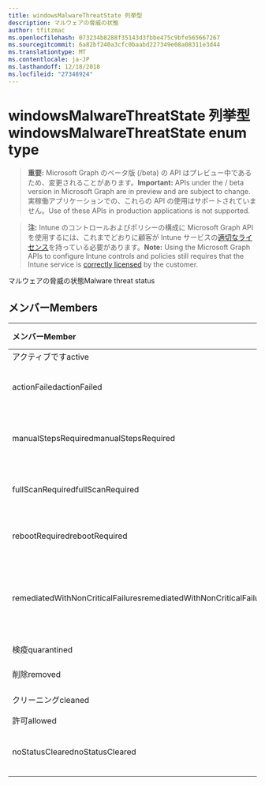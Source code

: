```yaml
---
title: windowsMalwareThreatState 列挙型
description: マルウェアの脅威の状態
author: tfitzmac
ms.openlocfilehash: 073234b8288f35143d3fbbe475c9bfe565667267
ms.sourcegitcommit: 6a82bf240a3cfc0baabd227349e08a08311e3d44
ms.translationtype: MT
ms.contentlocale: ja-JP
ms.lasthandoff: 12/18/2018
ms.locfileid: "27348924"
---
```

# <a name="windowsmalwarethreatstate-enum-type"></a><span data-ttu-id="3a556-103">windowsMalwareThreatState 列挙型</span><span class="sxs-lookup"><span data-stu-id="3a556-103">windowsMalwareThreatState enum type</span></span>

> <span data-ttu-id="3a556-104">**重要:** Microsoft Graph のベータ版 (/beta) の API はプレビュー中であるため、変更されることがあります。</span><span class="sxs-lookup"><span data-stu-id="3a556-104">**Important:** APIs under the / beta version in Microsoft Graph are in preview and are subject to change.</span></span> <span data-ttu-id="3a556-105">実稼働アプリケーションでの、これらの API の使用はサポートされていません。</span><span class="sxs-lookup"><span data-stu-id="3a556-105">Use of these APIs in production applications is not supported.</span></span>

> <span data-ttu-id="3a556-106">**注:** Intune のコントロールおよびポリシーの構成に Microsoft Graph API を使用するには、これまでどおりに顧客が Intune サービスの[適切なライセンス](https://go.microsoft.com/fwlink/?linkid=839381)を持っている必要があります。</span><span class="sxs-lookup"><span data-stu-id="3a556-106">**Note:** Using the Microsoft Graph APIs to configure Intune controls and policies still requires that the Intune service is [correctly licensed](https://go.microsoft.com/fwlink/?linkid=839381) by the customer.</span></span>

<span data-ttu-id="3a556-107">マルウェアの脅威の状態</span><span class="sxs-lookup"><span data-stu-id="3a556-107">Malware threat status</span></span>
## <a name="members"></a><span data-ttu-id="3a556-108">メンバー</span><span class="sxs-lookup"><span data-stu-id="3a556-108">Members</span></span>
|<span data-ttu-id="3a556-109">メンバー</span><span class="sxs-lookup"><span data-stu-id="3a556-109">Member</span></span>|<span data-ttu-id="3a556-110">値</span><span class="sxs-lookup"><span data-stu-id="3a556-110">Value</span></span>|<span data-ttu-id="3a556-111">説明</span><span class="sxs-lookup"><span data-stu-id="3a556-111">Description</span></span>|
|:---|:---|:---|
|<span data-ttu-id="3a556-112">アクティブです</span><span class="sxs-lookup"><span data-stu-id="3a556-112">active</span></span>|<span data-ttu-id="3a556-113">0</span><span class="sxs-lookup"><span data-stu-id="3a556-113">0</span></span>|<span data-ttu-id="3a556-114">Active</span><span class="sxs-lookup"><span data-stu-id="3a556-114">Active</span></span>|
|<span data-ttu-id="3a556-115">actionFailed</span><span class="sxs-lookup"><span data-stu-id="3a556-115">actionFailed</span></span>|<span data-ttu-id="3a556-116">1</span><span class="sxs-lookup"><span data-stu-id="3a556-116">1</span></span>|<span data-ttu-id="3a556-117">操作が失敗しました</span><span class="sxs-lookup"><span data-stu-id="3a556-117">Action failed</span></span>|
|<span data-ttu-id="3a556-118">manualStepsRequired</span><span class="sxs-lookup"><span data-stu-id="3a556-118">manualStepsRequired</span></span>|<span data-ttu-id="3a556-119">2</span><span class="sxs-lookup"><span data-stu-id="3a556-119">2</span></span>|<span data-ttu-id="3a556-120">必要な手動の手順</span><span class="sxs-lookup"><span data-stu-id="3a556-120">Manual steps required</span></span>|
|<span data-ttu-id="3a556-121">fullScanRequired</span><span class="sxs-lookup"><span data-stu-id="3a556-121">fullScanRequired</span></span>|<span data-ttu-id="3a556-122">3</span><span class="sxs-lookup"><span data-stu-id="3a556-122">3</span></span>|<span data-ttu-id="3a556-123">フル スキャンが必要な</span><span class="sxs-lookup"><span data-stu-id="3a556-123">Full scan required</span></span>|
|<span data-ttu-id="3a556-124">rebootRequired</span><span class="sxs-lookup"><span data-stu-id="3a556-124">rebootRequired</span></span>|<span data-ttu-id="3a556-125">4</span><span class="sxs-lookup"><span data-stu-id="3a556-125">4</span></span>|<span data-ttu-id="3a556-126">再起動が必要です。</span><span class="sxs-lookup"><span data-stu-id="3a556-126">Reboot required</span></span>|
|<span data-ttu-id="3a556-127">remediatedWithNonCriticalFailures</span><span class="sxs-lookup"><span data-stu-id="3a556-127">remediatedWithNonCriticalFailures</span></span>|<span data-ttu-id="3a556-128">5</span><span class="sxs-lookup"><span data-stu-id="3a556-128">5</span></span>|<span data-ttu-id="3a556-129">重要ではない障害を改善</span><span class="sxs-lookup"><span data-stu-id="3a556-129">Remediated with non critical failures</span></span> |
|<span data-ttu-id="3a556-130">検疫</span><span class="sxs-lookup"><span data-stu-id="3a556-130">quarantined</span></span>|<span data-ttu-id="3a556-131">6</span><span class="sxs-lookup"><span data-stu-id="3a556-131">6</span></span>|<span data-ttu-id="3a556-132">検疫</span><span class="sxs-lookup"><span data-stu-id="3a556-132">Quarantined</span></span>|
|<span data-ttu-id="3a556-133">削除</span><span class="sxs-lookup"><span data-stu-id="3a556-133">removed</span></span>|<span data-ttu-id="3a556-134">7</span><span class="sxs-lookup"><span data-stu-id="3a556-134">7</span></span>|<span data-ttu-id="3a556-135">削除</span><span class="sxs-lookup"><span data-stu-id="3a556-135">Removed</span></span>|
|<span data-ttu-id="3a556-136">クリーニング</span><span class="sxs-lookup"><span data-stu-id="3a556-136">cleaned</span></span>|<span data-ttu-id="3a556-137">8</span><span class="sxs-lookup"><span data-stu-id="3a556-137">8</span></span>|<span data-ttu-id="3a556-138">クリーニング</span><span class="sxs-lookup"><span data-stu-id="3a556-138">Cleaned</span></span>|
|<span data-ttu-id="3a556-139">許可</span><span class="sxs-lookup"><span data-stu-id="3a556-139">allowed</span></span>|<span data-ttu-id="3a556-140">9</span><span class="sxs-lookup"><span data-stu-id="3a556-140">9</span></span>|<span data-ttu-id="3a556-141">可</span><span class="sxs-lookup"><span data-stu-id="3a556-141">Allowed</span></span>|
|<span data-ttu-id="3a556-142">noStatusCleared</span><span class="sxs-lookup"><span data-stu-id="3a556-142">noStatusCleared</span></span>|<span data-ttu-id="3a556-143">10</span><span class="sxs-lookup"><span data-stu-id="3a556-143">10</span></span>|<span data-ttu-id="3a556-144">オフになっていない状態</span><span class="sxs-lookup"><span data-stu-id="3a556-144">No status cleared</span></span>|





